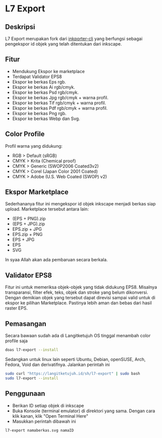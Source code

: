 # L7 Export

## Deskripsi

L7 Export merupakan fork dari <a href="https://github.com/raniaamina/inkporter/blob/master/source/inkporter/inkporter" target="_blank">inkporter-cli</a> yang berfungsi sebagai pengekspor id objek yang telah ditentukan dari inkscape.

## Fitur

* Mendukung Ekspor ke marketplace
* Terdapat Validator EPS8
* Ekspor ke berkas Eps rgb.
* Ekspor ke berkas Ai rgb/cmyk.
* Ekspor ke berkas Psd rgb/cmyk.
* Ekspor ke berkas Jpg rgb/cmyk + warna profil.
* Ekspor ke berkas Tif rgb/cmyk + warna profil.
* Ekspor ke berkas Pdf rgb/cmyk + warna profil.
* Ekspor ke berkas Png rgb.
* Ekspor ke berkas Webp dan Svg.

## Color Profile

Profil warna yang didukung:

* RGB  > Default    (sRGB)
* CMYK > Krita      (Chemical proof)
* CMYK > Generic    (SWOP2006 Coated3v2)
* CMYK > Corel      (Japan Color 2001 Coated)
* CMYK > Adobe      (U.S. Web Coated (SWOP) v2)

## Ekspor Marketplace

Sederhananya fitur ini mengekspor id objek inkscape menjadi berkas siap upload. Marketplace tersebut antara lain:

- (EPS + PNG).zip
- (EPS + JPG).zip
- EPS.zip + JPG
- EPS.zip + PNG
- EPS + JPG
- EPS
- SVG

In syaa Allah akan ada pembaruan secara berkala.

## Validator EPS8

Fitur ini untuk memeriksa objek-objek yang tidak didukung EPS8. Misalnya transparansi, filter efek, teks, objek dan stroke yang belum dikonversi. Dengan demikian objek yang tersebut dapat direvisi sampai valid untuk di ekspor ke pilihan Marketplace. Pastinya lebih aman dan bebas dari hasil raster EPS.

## Pemasangan

Secara bawaan sudah ada di Langitketujuh OS tinggal menambah color profile saja

```bash
doas l7-export --install
```

Sedangkan untuk linux lain seperti Ubuntu, Debian, openSUSE, Arch, Fedora, Void dan derivatifnya. Jalankan perintah ini

```bash
sudo curl "https://langitketujuh.id/sh/l7-export" | sudo bash
sudo l7-export --install
```

## Penggunaan

- Berikan ID setiap objek di inkscape
- Buka Konsole (terminal emulator) di direktori yang sama. Dengan cara klik kanan, klik "Open Terminal Here"
- Masukkan perintah dibawah ini

```bash
l7-export namaberkas.svg namaID
```
